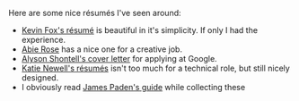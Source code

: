 Here are some nice résumés I've seen around:
* [Kevin Fox's résumé](http://fury.com/resume/kevin_fox_resume.pdf) is beautiful in it's simplicity. If only I had the experience.
* [Abie Rose](http://abierose.com/resume.pdf) has a nice one for a creative job.
* [Alyson Shontell's cover letter](http://www.businessinsider.com/this-is-the-application-and-cover-letter-that-got-me-an-interview-with-google-2011-2) for applying at Google.
* [Katie Newell's résumés](http://www.katienewell.com) isn't too much for a technical role, but still nicely designed.
* I obviously read [James Paden's guide](http://www.xemion.com/website-design-learning-center/5-steps-to-the-perfect-web-designer-resume/) while collecting these
